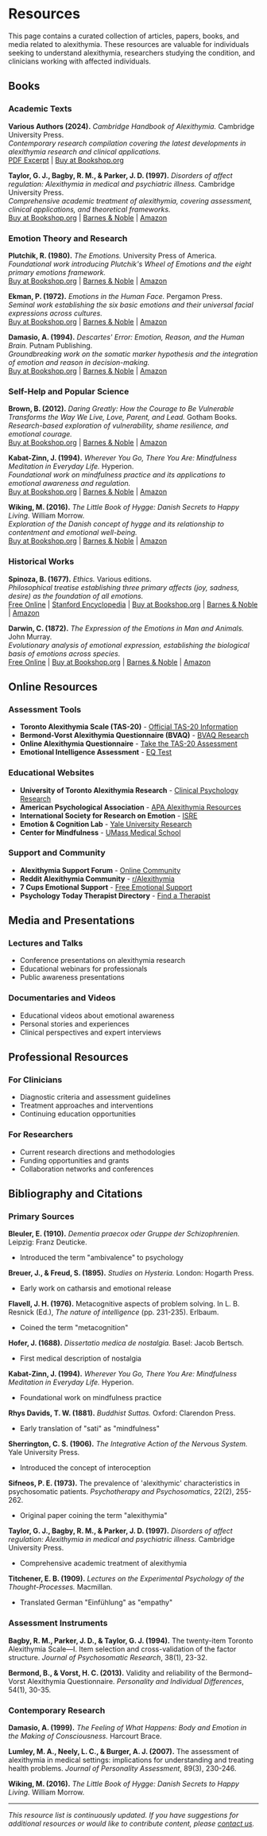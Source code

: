 # Resources

This page contains a curated collection of articles, papers, books, and media related to alexithymia. These resources are valuable for individuals seeking to understand alexithymia, researchers studying the condition, and clinicians working with affected individuals.

## Books

### Academic Texts

**Various Authors (2024).** *Cambridge Handbook of Alexithymia.* Cambridge University Press.  
*Contemporary research compilation covering the latest developments in alexithymia research and clinical applications.*  
[PDF Excerpt](https://assets.cambridge.org/97811084/16641/excerpt/9781108416641_excerpt.pdf) | [Buy at Bookshop.org](https://bookshop.org/p/books/cambridge-handbook-alexithymia/18804138?affiliate=114939)

**Taylor, G. J., Bagby, R. M., & Parker, J. D. (1997).** *Disorders of affect regulation: Alexithymia in medical and psychiatric illness.* Cambridge University Press.  
*Comprehensive academic treatment of alexithymia, covering assessment, clinical applications, and theoretical frameworks.*  
[Buy at Bookshop.org](https://bookshop.org/p/books/disorders-of-affect-regulation-alexithymia-in-medical-and-psychiatric-illness-graeme-j-taylor/18804134?ean=9780521454643&affiliate=114939) | [Barnes & Noble](https://www.barnesandnoble.com/w/disorders-of-affect-regulation-graeme-j-taylor/1100267891) | [Amazon](https://www.amazon.com/dp/0521454646)

### Emotion Theory and Research

**Plutchik, R. (1980).** *The Emotions.* University Press of America.  
*Foundational work introducing Plutchik's Wheel of Emotions and the eight primary emotions framework.*  
[Buy at Bookshop.org](https://bookshop.org/p/books/the-emotions-robert-plutchik/vByH9TKoMXdxtcg6?ean=9780819182869&affiliate=114939) | [Barnes & Noble](https://www.barnesandnoble.com/w/emotions-robert-plutchik/1100267892) | [Amazon](https://www.amazon.com/dp/0819182869)

**Ekman, P. (1972).** *Emotions in the Human Face.* Pergamon Press.  
*Seminal work establishing the six basic emotions and their universal facial expressions across cultures.*  
[Buy at Bookshop.org](https://bookshop.org/p/books/emotions-in-the-human-face-paul-ekman/18804135?ean=9780080166438&affiliate=114939) | [Barnes & Noble](https://www.barnesandnoble.com/w/emotions-in-the-human-face-paul-ekman/1100267893) | [Amazon](https://www.amazon.com/dp/0080166431)

**Damasio, A. (1994).** *Descartes' Error: Emotion, Reason, and the Human Brain.* Putnam Publishing.  
*Groundbreaking work on the somatic marker hypothesis and the integration of emotion and reason in decision-making.*  
[Buy at Bookshop.org](https://bookshop.org/p/books/descartes-error-emotion-reason-and-the-human-brain-antonio-damasio/6633527?ean=9780399138942&affiliate=114939) | [Barnes & Noble](https://www.barnesandnoble.com/w/descartes-error-antonio-damasio/1100267896) | [Amazon](https://www.amazon.com/dp/014303622X)

### Self-Help and Popular Science

**Brown, B. (2012).** *Daring Greatly: How the Courage to Be Vulnerable Transforms the Way We Live, Love, Parent, and Lead.* Gotham Books.  
*Research-based exploration of vulnerability, shame resilience, and emotional courage.*  
[Buy at Bookshop.org](https://bookshop.org/p/books/daring-greatly-how-the-courage-to-be-vulnerable-transforms-the-way-we-live-love-parent-and-lead-brene-brown/6633526?ean=9781592408412&affiliate=114939) | [Barnes & Noble](https://www.barnesandnoble.com/w/daring-greatly-brene-brown/1111446982) | [Amazon](https://www.amazon.com/dp/1592408419)

**Kabat-Zinn, J. (1994).** *Wherever You Go, There You Are: Mindfulness Meditation in Everyday Life.* Hyperion.  
*Foundational work on mindfulness practice and its applications to emotional awareness and regulation.*  
[Buy at Bookshop.org](https://bookshop.org/p/books/wherever-you-go-there-you-are-mindfulness-meditation-in-everyday-life-jon-kabat-zinn/6633528?ean=9780786880706&affiliate=114939) | [Barnes & Noble](https://www.barnesandnoble.com/w/wherever-you-go-there-you-are-jon-kabat-zinn/1100267898) | [Amazon](https://www.amazon.com/dp/0786880708)

**Wiking, M. (2016).** *The Little Book of Hygge: Danish Secrets to Happy Living.* William Morrow.  
*Exploration of the Danish concept of hygge and its relationship to contentment and emotional well-being.*  
[Buy at Bookshop.org](https://bookshop.org/p/books/the-little-book-of-hygge-danish-secrets-to-happy-living-meik-wiking/6633529?ean=9780062658807&affiliate=114939) | [Barnes & Noble](https://www.barnesandnoble.com/w/little-book-of-hygge-meik-wiking/1124208847) | [Amazon](https://www.amazon.com/dp/0062658808)

### Historical Works

**Spinoza, B. (1677).** *Ethics.* Various editions.  
*Philosophical treatise establishing three primary affects (joy, sadness, desire) as the foundation of all emotions.*  
[Free Online](https://www.gutenberg.org/ebooks/3800) | [Stanford Encyclopedia](https://plato.stanford.edu/entries/spinoza/) | [Buy at Bookshop.org](https://bookshop.org/p/books/ethics-baruch-spinoza/18804136?ean=9780486200668&affiliate=114939) | [Barnes & Noble](https://www.barnesandnoble.com/w/ethics-baruch-spinoza/1100267894) | [Amazon](https://www.amazon.com/dp/0486200663)

**Darwin, C. (1872).** *The Expression of the Emotions in Man and Animals.* John Murray.  
*Evolutionary analysis of emotional expression, establishing the biological basis of emotions across species.*  
[Free Online](https://www.gutenberg.org/ebooks/1227) | [Buy at Bookshop.org](https://bookshop.org/p/books/the-expression-of-the-emotions-in-man-and-animals-charles-darwin/18804137?ean=9780226136509&affiliate=114939) | [Barnes & Noble](https://www.barnesandnoble.com/w/expression-of-the-emotions-in-man-and-animals-charles-darwin/1100267895) | [Amazon](https://www.amazon.com/dp/0226136507)

## Online Resources

### Assessment Tools
- **Toronto Alexithymia Scale (TAS-20)** - [Official TAS-20 Information](https://www.psychology.utoronto.ca/faculty-and-research/research-areas/clinical-psychology/alexithymia-research)
- **Bermond-Vorst Alexithymia Questionnaire (BVAQ)** - [BVAQ Research](https://www.researchgate.net/publication/254784425_Validity_and_reliability_of_Bermond-Vorst_Alexithymia_Questionnaire)
- **Online Alexithymia Questionnaire** - [Take the TAS-20 Assessment](https://www.alexithymia.us/test-alexithymia)
- **Emotional Intelligence Assessment** - [EQ Test](https://www.psychologytoday.com/us/tests/personality/emotional-intelligence-test)

### Educational Websites
- **University of Toronto Alexithymia Research** - [Clinical Psychology Research](https://www.psychology.utoronto.ca/faculty-and-research/research-areas/clinical-psychology/alexithymia-research)
- **American Psychological Association** - [APA Alexithymia Resources](https://www.apa.org/science/about/psa/2011/05/alexithymia)
- **International Society for Research on Emotion** - [ISRE](https://www.isre.org/)
- **Emotion & Cognition Lab** - [Yale University Research](https://www.emotionandcognition.com/)
- **Center for Mindfulness** - [UMass Medical School](https://www.umassmed.edu/cfm/)

### Support and Community
- **Alexithymia Support Forum** - [Online Community](https://www.alexithymia.us/forum)
- **Reddit Alexithymia Community** - [r/Alexithymia](https://www.reddit.com/r/Alexithymia/)
- **7 Cups Emotional Support** - [Free Emotional Support](https://www.7cups.com/)
- **Psychology Today Therapist Directory** - [Find a Therapist](https://www.psychologytoday.com/us/therapists)

## Media and Presentations

### Lectures and Talks
- Conference presentations on alexithymia research
- Educational webinars for professionals
- Public awareness presentations

### Documentaries and Videos
- Educational videos about emotional awareness
- Personal stories and experiences
- Clinical perspectives and expert interviews

## Professional Resources

### For Clinicians
- Diagnostic criteria and assessment guidelines
- Treatment approaches and interventions
- Continuing education opportunities

### For Researchers
- Current research directions and methodologies
- Funding opportunities and grants
- Collaboration networks and conferences

## Bibliography and Citations

### Primary Sources

**Bleuler, E. (1910).** *Dementia praecox oder Gruppe der Schizophrenien.* Leipzig: Franz Deuticke.
- Introduced the term "ambivalence" to psychology

**Breuer, J., & Freud, S. (1895).** *Studies on Hysteria.* London: Hogarth Press.
- Early work on catharsis and emotional release

**Flavell, J. H. (1976).** Metacognitive aspects of problem solving. In L. B. Resnick (Ed.), *The nature of intelligence* (pp. 231-235). Erlbaum.
- Coined the term "metacognition"

**Hofer, J. (1688).** *Dissertatio medica de nostalgia.* Basel: Jacob Bertsch.
- First medical description of nostalgia

**Kabat-Zinn, J. (1994).** *Wherever You Go, There You Are: Mindfulness Meditation in Everyday Life.* Hyperion.
- Foundational work on mindfulness practice

**Rhys Davids, T. W. (1881).** *Buddhist Suttas.* Oxford: Clarendon Press.
- Early translation of "sati" as "mindfulness"

**Sherrington, C. S. (1906).** *The Integrative Action of the Nervous System.* Yale University Press.
- Introduced the concept of interoception

**Sifneos, P. E. (1973).** The prevalence of 'alexithymic' characteristics in psychosomatic patients. *Psychotherapy and Psychosomatics*, 22(2), 255-262.
- Original paper coining the term "alexithymia"

**Taylor, G. J., Bagby, R. M., & Parker, J. D. (1997).** *Disorders of affect regulation: Alexithymia in medical and psychiatric illness.* Cambridge University Press.
- Comprehensive academic treatment of alexithymia

**Titchener, E. B. (1909).** *Lectures on the Experimental Psychology of the Thought-Processes.* Macmillan.
- Translated German "Einfühlung" as "empathy"

### Assessment Instruments

**Bagby, R. M., Parker, J. D., & Taylor, G. J. (1994).** The twenty-item Toronto Alexithymia Scale—I. Item selection and cross-validation of the factor structure. *Journal of Psychosomatic Research*, 38(1), 23-32.

**Bermond, B., & Vorst, H. C. (2013).** Validity and reliability of the Bermond–Vorst Alexithymia Questionnaire. *Personality and Individual Differences*, 54(1), 30-35.

### Contemporary Research

**Damasio, A. (1999).** *The Feeling of What Happens: Body and Emotion in the Making of Consciousness.* Harcourt Brace.

**Lumley, M. A., Neely, L. C., & Burger, A. J. (2007).** The assessment of alexithymia in medical settings: implications for understanding and treating health problems. *Journal of Personality Assessment*, 89(3), 230-246.

**Wiking, M. (2016).** *The Little Book of Hygge: Danish Secrets to Happy Living.* William Morrow.

---

*This resource list is continuously updated. If you have suggestions for additional resources or would like to contribute content, please [contact us](contact.md).*
